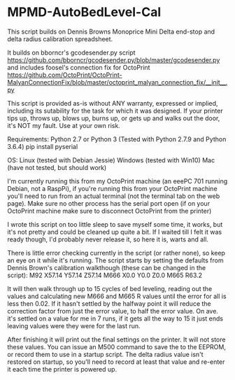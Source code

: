 # MPMD-AutoBedLevel-Cal
This script builds on Dennis Browns Monoprice Mini Delta end-stop and delta radius calibration spreadsheet.

It builds on bborncr's gcodesender.py script https://github.com/bborncr/gcodesender.py/blob/master/gcodesender.py
and includes foosel's connection fix for OctoPrint https://github.com/OctoPrint/OctoPrint-MalyanConnectionFix/blob/master/octoprint_malyan_connection_fix/__init__.py

This script is provided as-is without ANY warranty, expressed or implied, including its sutability for the task for which it was designed.
If your printer tips up, throws up, blows up, burns up, or gets up and walks out the door, it's NOT my fault.
Use at your own risk.

Requirements:
    Python 2.7 or Python 3 (Tested with Python 2.7.9 and Python 3.6.4)
	pip install pyserial

OS:
    Linux (tested with Debian Jessie)
	Windows (tested with Win10)
	Mac (have not tested, but should work)


I'm currently running this from my OctoPrint machine (an eeePC 701 running Debian, not a RaspPi),
 if you're running this from your OctoPrint machine you'll need to run from an actual terminal (not the terminal tab on the web page).
Make sure no other process has the serial port open (if on your OctoPrint machine make sure to disconnect OctoPrint from the printer)

I wrote this script on too little sleep to save myself some time, it works, but it's not pretty and could be cleaned up quite a bit.
If I waited till I felt it was ready though, I'd probably never release it, so here it is, warts and all.

There is little error checking currently in the script (or rather none), so keep an eye on it while it's running.
The script starts by setting the defaults from Dennis Brown's calibration walkthough (these can be changed in the script):
    M92 X57.14 Y57.14 Z57.14
	M666 X0.0 Y0.0 Z0.0
	M665 R63.2

It will then walk through up to 15 cycles of bed leveling, reading out the values and calculating new M666 and M665 R values until
the error for all is less then 0.02. If it hasn't settled by the halfway point it will reduce the correction factor from just the
error value, to half the error value. On ave. it's settled on a value for me in 7 runs, if it gets all the way to 15 it just ends
leaving values were they were for the last run.

After finishing it will print out the final settings on the printer. It will not store these values. You can issue an M500 command
to save the to the EEPROM, or record them to use in a startup script. The delta radius value isn't restored on startup, so you'll
need to record at least that value and re-enter it each time the printer is powered up.
